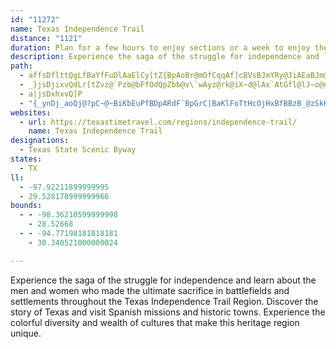 ```yaml
---
id: "11272"
name: Texas Independence Trail
distance: "1121"
duration: Plan for a few hours to enjoy sections or a week to enjoy the region.
description: Experience the saga of the struggle for independence and learn about the men and women who made the ultimate sacrifice in battlefields and settlements throughout the Texas Independence Trail Region.
path:
  - affsDflttQgLfBaYfFuDlAaElCy[tZ{BpAoBr@mOfCqqAf]cBVsBJmYRy@JiAEaBJm@RoArAyCvEkCjE}IvBiDFEdET|{AXnp@AnIiAvt@SpaBmQhAkPvByWlG{e@hLqQdG{MpdA{QlvA[fFArEPzm@HzC~@dFpAhDpIxMnG~IlGbKhAxC\rC?tCaArJ?z@gDfY_A|JOrEA~CbC~|@`GvhBj@lFjIrj@bFf[fM|z@hH~c@|AtGjBdG`Xzn@fAfDn@rCdAdHxKzkAj@tHdBtNpGfr@`AtOxKfgAtOvcBhAxWjBjn@lDr_AzAh[|Bd{@|Bxj@d@hD|@bD|B|p@rDt}@i@fEBzG|E|tA`AdHfC|JtWzt@lKn\
  - _}jsDjixvQdLr[tZvz@`Pzb@bFfOdQpZbb@v\`wAyz@rk@iX~d@lAx`AtGfl@lJ~o@n]zw@_Lhe@uIhU}C~s@gSr\gKdk@gi@nu@wz@n`@}^jb@sa@`PwOli@_^te@sWjYqP~QkKtHeIjPwGzYgJv@pBhDKpM^vIpA`_@zGlF@jK{@hDInk@bDpY`CfEjAfDhBnB~AvKzLdCfCjChBhBr@zg@tJtd@zF`m@|KzD~@tC|@zH~CxGbEj[nV|FxDdEdBbCt@fFjAvf@tGbDLtCGfD_@tJmBj[gH~AShEK~BLtFpAxDpBvAfAxA`BrClFZ~@fAfEzCtU|A~Ex@`BlB`D`AdA`OzLlDxDnBzC`HnPjBdDhB~B~aB~cB|g@fh@vGbHhGpI~PnQxAhBv@pAjApChUdz@tAtD`B~CtDtE`NfN|KrKtYvV~BtCpAvBdAzB|@|BnA`FbExSbQbz@dAjDrA~C`CzDlBdCpD`DvFzCbC|@nX`I|EdApCXzCLlJ[fRcAlDBhDTvCd@~A^tCjA|C`BdDjCxDhDjHvFn@h@~BrC|BjEz@dCfAnF\tElBMx@o@x\ec@pCyElAyCbKe\hEoNbB{GrD_PjDcRj@cEVwDz@kUD_DEyB{@aPy@kOWeCHWWi@mAiHmA_EaBcI]wLlCaU[kc@`Lq\hCqDlDaCjBg@|De@vNsAtBi@dDcBzCsFbCaDhByB`GsFp@iAvAgHN_AtAcKjBud@L_Nl@sIPYlBkUdBef@zEkYlJ{_@vAqC~FuEp`@cJlEcGbEwMpAgJfBgIb@iGMq`AaGqZm@cAgBsIiCuMfAeMfHkNtJyPrT_^hOqKvMsQpBmAhDe@nCHlEJdZ|PdNrHhEfAzCClD_AjPsN|e@mc@zOuLvJ_G|U_V~G_QjEiJhLqSpAgBnGuF~FyHtBgDvJ}S~G_NZ{@FeAA_@Y{@cD}Du@iBKkAi@}Q]eEqF_Xe@eB{AqDeNoRi@{@o@yBOeC@{@xA_POmCuHuKePuSaC_GrJmKsQaV{FoItp@ep@b@IlIwHnG}E~^k[zPeNzWyTtCsCz@kArDoGxC_JfaAymChDgGbDmDdFuCrCeAbx@cSlDkAjDyArZaRxQoKrBaAVe@xNeJ~SwLh[iR|EgEbEmEfBqC|BsEjC{CfJgGvYaQvB{@jFeA|AMlGI|QHhBIfEa@nH_BlMiDbDcAjHuClPkJhSkM|`Ask@plAgt@dSkLjhAmq@loAqu@xBkBdCqCxA_CzAiDpQsh@jXwy@tAqD~BcElCcDxAgAxNqJzVgOjJgGjFaEjJwI|LoN`FwGncAmpAs@qBaCiKWaCHkDnCwM?iCW_Bq@{Bek@exA{AkEQkBEoBDqAh@mCdAaC|AeBtg@oYhAeApAmBj@{AXgBJsAEkBm@uN?eEpAacA?cRc@mPq@{Fq@yBmMyZw@sBq@wCa@qBg@iEi@cNBgRNwSJsA\kAb@y@pD{C\s@Hu@CsAe@uCxL_EwCqQ}DcScE_NaNm_@eFcMuMiZi[cy@oB_E}C}EiAiAcAm@wIuDcBeAcGeGk@m@q@_BYaCXsoABew@BeERsCjB{L|@aEfMqZ|AaDfBwC|Vq]`JoM`C_CnAs@jJaEhAs@~AyAfPuU`P}QzDqF|IcLvCiEhAiC|IyV`AgBd]_h@dt@edAfu@kfA~c@on@|AgDl@eCPeBKiF}AyFiEyLo@oCa@mCWyFj@kyA?mX{Ak`ALuB`@_CZgAhAsBp@}@|VcXzb@g`@dc@gd@hA}@pMuGzU{KzZyIzh@wLxv@uPbGeBdPoDdA]rBqAfGwG~HaKpIgKt_@wf@tQ_Uv[wa@|BcChDiCls@ue@xkD{_C|ZqXfQcPjY_Wdc@{`@dxColC|DeCtFsBdDs@dlAcUzHkArFa@dGWvt@s@tHSpEe@zBe@jBk@pDaBtDeCfB{AdV}U`BkBtDiD`XaXhDaEpB_DrAuDzAgFn@yERsEBaCGydENwCZqBx@sCn@{AfAkBx\ef@|D{GtE_JdoAqzCnA{D~@kEdDs_@h@eFx@uF~AeHhAcEdAwChC}Fnu@quA~DwG|HsJhNmMlFaGhUsYfDwE|AmCzKqTxDaG|Zca@pTe^`MkTtBeEfGqNhG{PlBsGnEwPlDaQnCgP|@mGhEgc@vAgPLoDCkDIyBcB_Rm@mKCuLHuDf@yLpBqVb@{IHap@iF{LsAgE}AyFuA{Gy@sFoA}LUyGIuJCiYFgo@CkW?eWOeFkJykAU{F}@gLeGck@i[}pC}Gun@_CuMoCiUc@gFYcHeAmKaZwnCiUorB}LyhAwCuVcGoj@qCk]kBaJqAmDmMqUkBeE_AmCe@eBaAiF_Ek^[sEEwFDuCx@cS@mASuH}@eJoG{i@}@mE}H{XgAiFcA{Hc@gHu@wz@_@sLmAiNqEcb@iDqXcCwV{CwSmBuI_E{NuFuOgG}MecAehBiZ}h@cEuG}AiDmIsN}OoYyDqG_HgMw}@c_ByC_HoHqSyIiWy^{dAwLoXyNi[q@g@kKqUaTcf@ov@maBaByC}EmH_PqRwDkFeGaKkEuJeOuh@yHwYaJo[eBuFcCgFkLuSqBmEYqAe@mDGwDTmx@OiFk@aF
  - a|jsDxhxvQ]P
  - "{_ynDj_aoQj@?pC~@~BiKbEuPfBDpARdF`BpGrC|BaKlFoTtHcOjHxBfBBzB_@zSkKxPmHbt@u\\xk@gYdWqLN@jCgAr`A_]tFkC`FsDtLoJfMmJbFgD`KgIxQyMfBcA|EyBxW_K~UuMvQsKdDaCbI{D`NqFnOcFrC_B`Am@pN_NzVyRfHgFzd@oUpEmC|`BqhA`d@eZ|J_HjYeTlQgOrRiOztAsdAbTsO`@e@jDoCfpAcaAvAe@~Do@vJk@jDk@vAg@lAs@nByA~c@k`@`FuE~aDycD`[_[lRwRrKuLn]}]pEmE~CgCnYeYtUaVfF{ElCsBn]{TvhBujAzCeCtEuEtNuJf{CynBsn@{tA}h@qiAc\\us@wf@aeAaTke@a@{@eB_GeDcMwCgHoDmHyEgHcF_G_oAumCaImNy[{g@uFuJcFgKmbA_zBktAkgC_DwHcFsIqEsI}EcHkCqEkMqWgBoC{A}AwE_DgCaA}Cw@mW{B_Dq@iFoBqNoIu^mSsEgDkCeD_BoC}AmDu@kCyWmjAqC{HyBqEeD}FseCazDkLsMiBsCqK}ReDuHeKqXaBwFmVup@sJy\\iFiNcDgHkIoPcDsI}yDahKiDsK_VqaA}BmGmd@ugAeVkf@ob@kz@aCgGsBmHcBcKq@aJ{Do|@gCgf@kBqa@_@yDiAiHq@_D}BiHyH}S_ByFuA_IqA}SsEk\\_@uD[yFKgE?gFJyEh@gJpAgJr@uDtDgMnBsExBmEfs@utA~GiNdSw_@pLqUvD{IdA}CtBcJbAaGd@}Db@oGNgFD_HgF_}KW}QO_D_@kDgAcGcAgEw@aCuBkFqHaOiAsCiAoFOmBGeB@mC`@{E^qBbA_Dxx@elBfAoEFgGJ{j@Ceo@PikBEgDsiBQuIKkQBmlIw@Q}bAHce@o@ehB?_lAZww@XgDZqBh@wBt@iBpA_C~LoPpAyBv@qBhAuD`@yBTgCFsDSyoB]iLSyBkAoIaCoLq@sGK_CG}~@_AedBQso@G{By@gJ}A{H{AaF{CyG}CuEyBgCoFyEkiAoo@oDeCcDyCmEeFiCyDqCoFaEgLuAiGs@mEm@aHUaFGkf@?yDh@{Kj@kF~ByLtDyKjByDjBgDzEsGnCsCbGuEvCgBvCwAjDkAnD{@lH}@vYa@hDQlEaAfDmAfDkBbGmFzA{B~C{Gh@_B|@eEn@qDFsABwTc@orB_@{He@qD{@cEiByGkuCozJ_Lo`@uWZaj@jAiI^qH`AcWfHkjAx^oN~DqJxAqUlB{Fr@_Q|Dqv@jRacA|UabAnTcDd@caAhHg{@pAsL?kj@r@ej@x@qDVyC~@gmCrhAwElAyLXe}AfB_ZVwLCg{@dAyAsgBrC}u@XqMIcDUqB{@sDy@yBeHqMkIaQui@{fAyu@c|A_FeJmEoF}Wc[qd@yg@sFsFqJoKwP}RqOwRal@un@mEiFkHgHcRiSoh@cl@sD{EGcAcDuE}LkXy@yAwCwDeD{CiRaLmG{EmJsKqIuKuAqAse@ci@gCmDaB}Ca@uAg@gDsAoSeFk~@c@cVqEkx@}IsyA{C{b@yDun@aBgOkEc\\sDsVm@_DeAgDcA}B{C{E_GgHcPgQkFwGeFgKyBsGgAqEyAuJoDab@yDka@u@uJWmF@sF`@cP`@mJCaJMeCWaCqIsd@y\\kdBkF{TgD{OcYonAoDuKwBuFoBaE}EqIqSkXkIiJwEeD}As@{e@mRqDaB_ZuLoScKuGwC{Cm@eDYBs@MeBg@kAuhAcxAeIuK`h@wTdOgFdQaHtXaMbtC_oAfPiJxImGvHyGpHuHvEuFvHyKtFiJzYan@zfBgwDvE{IlImMdEyFrFoG`KoJxMkKjCaBrMoGnFqA~M{B\\eo@eCiKyAyBoLoK{NwHhB_JmB_]yHwj@CeT|NixB|A}pCp]g`AKyeAnGwXb@kCQaH}DmR?kPtCw]rIqPzTsExTiGxF}EhRe]jVqc@zVmP|e@{RbZoPnPuOvEeMdHcYlEqQfC_iBrSmn@pFkQrAim@xt@yoBxl@{nB~l@uhAg@aAG_An~@elCdAsCzBeF|@aBbr@ebAfJuNjSeY`PaVlMwQ`AgA{AqA}VqVwEyE_AmAUe@SgAiA_Kg@sA_Ye\\ij@{q@{w@ghAocBwcCcBmBcAy@sHyEuAeA_AgAya@in@gXkb@wIuNuo@qhAyv@uoAyTc`@sIyOaEcGoBmBsHwF_CqCaBgDoHgQcGcPqAyCsByDwCsEcCaDmEsDqCgD_eAydBcAyBkCaIkBeEmi@cw@sCmDsC{B_GsDeFsDkDeDiCmEeC{GmA_CcCsCsBuAqFqCyDuA{Be@mDUaOj@wAUy@]y@m@c~A_bBcBqBSKmEoFgDmFQg@{@kAuAwAcBoAkCkA{HsCqAq@cCyAsB{A}AyAwCyDaCgE}EuNyBuEu@kAqCgD}BwByLiJwAyAkBgCmA_CgCaGqAyBsBkCkHwGqBiCgB}Du@sEUqE\\cJKgEk@kD_AaD_D_FK?kPyWop@qfAcu@gqA{`BgvCen@ujAu{AgvCqXmi@gHyMcn@}mAyBgEsCkDuCmCmN_KwDiDoCgDwBqDks@wvA}FaIwW{YgC{DcAoByj@whB__AwaCcD_I_D}FyBiDaFgGef@ue@_E{EwFmJwD{Iig@qaBuBgIm@eDoDeYeAkEoBiEoFsKWGo`AmmBsMcX{]iw@{Y_w@eUaa@ySk`@wFiLaa@iy@gd@iu@sz@_kAin@af@ru@zyEvk@llC~Ars@\\tTM|F_@vHJzGFRG~B@tC\\~Ij@bInAjIz@zEpId^?V~AhHl@fHF~HUzE_@xDmAlGcB|E{GlQe@l@cLtWoY~s@wElMmi@zuAU`AsCfIwBlHmA|CiBfCuCfC{BtAuNxHaH~DwBzAiG`G}JxMkUh[mItLg_@rg@iQdU_HzFkDvCiBt@gAP}d@CwCp@uAr@qE`EuQfPcMzLaAfC_AdE{@zBc@v@{@~@yAlAmB`AgKlByZdFiFdA_Bj@aGrCsXbNsExAoiApPoNjBaF~@uEd@_NJekA?YO{TAoIDwF`@aEl@wD~@}DpA}DdBeItEs@r@cBp@yAz@eH|EsJzHeE~BkFfBgPlC_Y`Coa@`G}PbAyM`BeEl@kHxAgT~Egx@nL}KlB_m@lOqFzAa`@~LaFlBmPbImEjBuLxDeEdBoAn@qNrLoDfCiE`CgoKtiFsGzCea@`SqI~Ca@?cF`As^lFcKvAgMfASPemB|Q_PnAge@pEMKeOrAyDD_He@yEy@wBMkT^eCLeFj@uI~AwJrCcNfDyTzBgX|BgZzC_N`Aks@dCaEBaEQcHgA{Cw@uMsEgIuDwFeDkHgCuCq@mKuAcFWiJDwHx@qERkbAl@cGAg_@mCqGYq\\Ncq@h@w_@zBgf@p@uNZgG?uDMmEm@eDs@wJsEgBsAmFaFsa@ei@i`@mh@_BmAuGuJeIgO_IqRuNc[{BkEcFsHoH{HuKcKoRgPqAy@{Am@wEsAqCa@iFIgDVyE~AwP`IuGfCsDf@}DJyBGsB]gC{@iB_A}i@u]{OiOgC{@gAK{AFs@NqAh@iG|E}UpSmCrCeCjDWRcGbNkB~EmJ|S}G`PkAxB}AtB}AdBoi@`i@{PvRmDrDia@d`@gCdCiAxA}ChF}AdDkIvWuBxFeCfIiFvOuYb`AyJ|Yk@fA_GrJs@zAo@jCYxCD`CZdCf@fHDbDEd@EvCcAhHdLfDhEh@dNhDdC~@|_Bpz@lANfH}@n@Jf@Rj@p@JZ|AbNThA`@xAvDbKd@dBj@xDt@hJEd@`@fDrBzD~A|AjCn@|CD`@XpCnBrLnJ`QhPpH`I|DrDnAd@zDj@dA^tH|DhCd@`HFvzEgArCj@bc@lMZ`AKjAFr@l@z@hBhBh@lBBlA}@tDgAlGmBlQcQf~@uEzTuA`NGdCO`FCzJ]r\\Spc@^hHDnSkAzlA_@jJuExqFBzQnDjz@b@tO~@tPnCtq@JnF`B|UGVz@hMn@~FzAbIrBdF`DtGz@~Cp@zFXzELfHdCpi@~@pV\\lFL`GBjCYbIyD~`@}BlT{Efg@?n@mBfNB^Ip@IfCBdCh@tEz@zCxDlIhAvA`ElHJ`@va@`n@pA~B`JvR~AdGz@zDx@fFRxBfCvNPd@pBjKhCzKVlC?hHeAfUcFhw@WnGGfDN`GPrCjAfJTjAxJjYnGtP|EnNnUnm@vElNfH~[bQn{@bGjRtArF|AxJ|@jMFjLwAfi@PdUCrE`@bu@Fzm@Xpb@v@xXpFb`@\\~D|@nH~@fNt@pXP~]bAfo@AfIe@xHpL`G`SjO`XrS~WbRxTvO`KpCxOJnHlGhAlKpAjJ|Nvh@fLvf@~W~s@hOhp@pPzn@`Vvx@nb@l{Ad`@~tApWrcAh^viAzDhXh@pJq@fW_BnN{Rzn@kW~t@k[|{@eCrMkA`N~Ard@lDnP?`UdKvt@jLfaA~OlvAbJrc@~_@dcAda@dhAjTxr@pI|g@`Djh@tBxg@lMhuBtPppDxIj`@tDtF`Yn[|Uz]pCbQjDbJ`IpQlYt{@hRpNvRjLz[f\\vVnZfPhTrFfK~CdPh@rLnAhyAVdh@Gl@B`HEr@s@`DoChF{@z@eIfE{ApAaB~B}@zAe@vAa@nBmwAljJkJrl@eM~z@{D|TwcBpzIkQd|@kQz`A_Knh@iu@bzDyAjIqJrf@_BfGcAfFcj@`uCuAnFcIrWiYp{@mPvd@q\\zhAoYp{@mPb[qz@dr@o^`Yei@bb@{v@vk@wm@xc@{XnVa]fMiNfBos@nL}n@bKmjAvQ}a@bH}a@bHyj@~I}`@fGqH~Ae[nEs_@xJi\\xKyq@~Psa@nImAMmu@zLgNlB_w@hMgMdA_HVe^FuEJcLl@eI~@}]tF}iAhRev@lLsJrBsJlDwDlBwD`CiDjCuuD`zCgVbT}c@v]sm@`g@sWzReuBjcBmIfHaUrWuE~Eos@`n@mIlGyWnPoB~@gGhBut@jHyXlDuNrAsD|McE|NoQcHoUqJeAO{BHgCoAg[tMeIlHmEEeQy@wJiA{Kn@{G`EeIrBwYnFmVlDoTlAsIrBoN}EkTaE{BrAwn@nCo^`@uu@rBaa@B}m@_Piv@kUuJqEqHyCeCyRyg@~Gm^xCsEmBqAsNmEsBeBYiBDk[fFmm@lJqWtCiQpDkJpBiO`AsI|@g\\zB{N|Ba^fFsXjJaXxIqYnK{StC_SlCkPrBwMdBuMlAiUhCye@rHeDgVaBeMcEUdA}]_MHyb@Nk]C}EFoOpAaBBqA]y@a@aHmEmE}BeFiBmFcBwN{BgBKc@?{A`@iLlEiDbAmv@fH{Cf@gTvAmEk@wKmCsNyDqCgAiD_AyCCmHh@uB`@{RdC_D@uHYgAMaE}AyDoCqB{ByL_QiBsAkCm@wAMwIYiQ}@{KuDaNgF{BkAk@k@kKwPoAaBoBcBeCaAcTeBaAUqBeAsI_IaAu@_RgJqC}@s@K}HMaYb@gI@yMf@wZvCiB`@cBx@gBdB}AtB{BbCgBfA}Br@aE^q@y_A[wiAWeUMka@_@yo@g@}ULwMk@eZMkZT_KKsMBmCMuDcByZsAwc@cC_h@yAq`@oAgXi@qCWu@]q@sAaBqBsA}@]wBY_D@oO|@qACeHiAsAFqBd@qIzD{CdAw[lHeBj@uAl@}AlBqChJmAvCa@d@}Ax@oMrDyCrAcA`AcOrQgDhDsB~@yHzAoANmEWsKeBu@Uq@k@eMgSqA{AuBs@iB?sDlA{MdCuAj@cVzKoB|AqA|AsAp@kYzGsTzEuk@xKqYnGaF~@iMef@mA_EuAsCcBoBaDwBmZcNun@cXqCfKkC~FmDzDwGtDgN|CmDRgDMaUkBoBXg@ZcAjA_ArB}IfVw@hBo@n@Uf@vKhFxF~C`NxJvDbDhu@lt@bEjElNxMr`@n`@~OnOrLtLjB~BjG|I~a@fk@hN`StFhHdv@heAvHzKbWf]nCdEnhAv|AjUvX|EtFpAhAfPnJjRfKjCtBjDdEvRxZd\\dg@`NnQtI`MpLbNdWvXlSnUhFdFdD|D|\\b_@tNpP|IxL`v@r~@jKtMv@hB`AlDtt@rjDjNzp@|`@xjBfAnCzBlDdAtAfLtKaAfAg@Ri@DcfAaD}c@d@wP`@cr@v@ifBfCiG?o{AcVwtAsOix@oLwe@yGyz@kNqDe@_f@yJmi@iLwZaGcBs@wOEFvYHnDpAlDtCpEh@dAjBnKhA~Cf\\j`@pSla@rLvTvGrLvEnHvEtG`NxOlTpQpClAvCp@xBpAvQdSpBlB`FjDhAnBbC|GbFhLfBzEtArE~I~h@VxB@zAx@lLxAtKzC|Qn@jGEz@_@rBcCrHYfB?|RFtUn@`k@KzHs@fNQtFZbe@J|FzApJ|B|QbA|KAlBIv@g@rAyAjCQt@GdAFjAXbBvIt\\n@nCF|@Hxz@RzR^xAr_@lk@nE~HpBdMjGbc@~FjYRxB?~BFfAfAxDCnBY~AFV~FlEdAd@|JhBbDx@jJGrMuAzBLnBl@b@\\vFtGrFxHRvAU|GFrAlAbH|@jD`DhIbI`Ql@lBt@rAlB~CbKbNtExHtAxA\\JzPlCtBr@bPlNfCbChNbP|HxJdIlLbHzKjL|OjPhXz@jBVnAFv@?tIPrAd@rAjQpX`DxFzM|RtLlQzElFvL`LrO|LjClBzApAf@r@d@fCr@lLlEhRp@tBtDlFZp@lGjX\\x@zRzUf@dAg@`AaQnTg@fBVzAjAdDfBpDzJvPdAtC|GxUrAtDfQb^rA|BtBxBtDdDrClBdA^p@Dj@EbAa@bHmFf@Sh@K~@?p@Lp@`@dE~EhBfBhBdAvFlBjD^z^vBhBXf@Tx@t@rHhIpAdAXK~BgC~D_DtFoHhCtClKtJbKlKjBx@nBj@dB~@zEnFhAk@hBvErCnE`b@rf@lZ|\\vPhSle@xi@~EnHdElJfBxAfHzDxw@r~@|gA|oAn_AfeA|VpXjU|Wxl@hs@nC`DvBjB~B`A`C\\pDEjS_BjDHjDl@jF`Czs@|^~D`B|DrArWdGn|@bRrVfFvEr@x@f@~@~@tIrJ`FtDzBjAzBx@vOlEnAd@tEfDzw@vv@jBvAvC~AvC`AhNlCjCl@fBr@xe@bXj[`PvVlLjC~At[x\\hY~ZzHzH`p@`r@bCpBzBfA`[fJbFtBdNlJda@|Yft@`h@|^n^|MhMrM`JxHzGfo@fq@pDdEbArB~@|Eb@~C~ArDl\\p^vUvVx@lAfFhKlFdHbRzRdQpRhn@`q@lB~BjBxCbCbGdA~Dp@tDxOjeAl@xGRbNT~ClR~j@~AfEzCzEzLfOnClEvf@npAlDrJcBxDItDcAxEq@zBQfA{DdJ}BtHwAdGcBnKs@|JMdHYxc@LdDXzDj@xDv@`DpArDdMvYjElJ`W`c@jZnx@vDrIzOjYvAdDpAzEj@zC\\~CTrGQzGi@fEoAfGkIx]uBdI{Ong@iE`OsM~a@i[jdAaDrIaW`j@qQ`a@iApCw@rCc@~Be@tFGjDJ~Yc@`Je@dEyA`HgAbDyCvG{F`JmS|YwBtDkCnGq@~BuAzG}Inx@iJfw@a@`FmAhJYlDqC|U{AtQ{@zPMbIBdLxD~zAzB`t@\\rb@YhVuAzTcBvQ_DtR{C|N_D~KoGvSoF|PaFrNaM|XyA`C}EtGaB`BiFpEqBtAqXfOqCdBqCzBwHpH}mCbzCiDfFySx`@sAlBuAxAeBvAmDrB{b@pRqTnKqDdCeEjD_{AvyAiKlJkm@nm@ga@f`@aKjKuI`Kwa@ti@aFfHaNtPuCtEqArCcA~CiR`t@gDvLwV~`AqA|D}BhFeInMwBvCm`AniAkCjEeB~DiHxUyNh{@gChNyArEsArC_BjCiB~BuBlB{BbB}i@tXsA|@mB`BeDzEib@bx@oBrFy@tDoBnNwG|a@k@lCy@fCaA|BmAtBkStVcA`Bu@fBsOxe@eAlEkTplAgAfGq@tF]rDa@fJAlGn@dlBXx]BdVKrQ_@rGi@nFcB`JgZniAgBjIqAhJa@dIIlEn@tuCvFCzBN|AXnClAth@j[vLzHxR~Klz@lg@rU`Nfb@pWnb@~VrExCtu@~c@ts@~b@~GzD|E~CppAtv@v[jR|BhAtF`BnaHxoAbD`AbJtDjz@b^jJjDls@pVlBt@hBdA|ClCvAdBxAfCt@fB`A~Cjf@lrB|AfGvAdEbCbGlTxh@rC`Jve@ncCxAfGrBxE|`@hn@`bAdhBvCnEdm@hw@zC~ElBtDdGtO|IhWhgB`aFdLd[nDlHt\\hk@fb@rs@lC|Frk@dvBxAfGl@tDZjDNlDAlDQdEiJngAMdHVfGbEz_@xI|cAhB`Oj@lGiPRpOlV|Wzn@h[du@rXlo@zRh]`HrJhO|ErKzChGtGbL~VxH|PzExRdFfKdRxX`IhIhMpHlStHzc@jPv]vMpa@hLbY~IfD\\bIwBbXmUjKmBxMk@jIdChUtIdJhC~DW~K_HtG^jBvA~v@~hA|]pk@hm@~{@zE~G|Z|c@~Tn[rv@mq@hf@wa@jKuGtVaO|\\oTvKiHbBwA|AgBdA_BdA{B|n@qhBpEcM`DmHzDeHpk@_bA~EaJ|BmDtK}Qlc@}u@hBsDzBsFjB{FlAkF`dAu`FpDqLtNk^fBkFJeArB{c@hPdA~B_f@b@{CnBeJ~AgFlHoNvJwPlBwCp^ee@nVaXpBkChAkB|LeYlZat@jFwOdKqa@|AoF`CsGzBuJdCmGvCyE|AmBnGmGzO{GjIyCf[uLdEwBtCoBxOuNtSaSlUoUvAiA~O}Glo@oPb@b@bErBpSzLjn@~]~c@pV|EjDlTlGrCbBzBpB|DrCfRlLdu@xd@zB`ArAd@hBZtCNxAEpBQrDy@pCeBfC{B`B_ClAaC`CuFpA}B`HiJvLiOjCeEfOwYtC_FbBsBvA{A|C_B|F_BxAm@rC_BxEkEpWwWfC{BrDkCxIcEpCkC|@mAnBmDvHaPhNoS|Wma@l_@y`@`FyFtAmBzFeJ^aA`AyClDcNlBmE~@yAnI_JvLiJjBsAvUiNjHsEzBaBnByBxAkChEgKfCmDhBgBbKkH`A{@`BaBlEyFtAkApA{@fHkDxKgEbEkBrHsEvE}D~@qAf\\yn@q_@s`@mF{G}AgCcBmD_CmHeBsIy@uKa@}U}G}mE|q@wUti@iQnKeE`CmBbBaCjBaDv@y@~BeDhDgDjImFhIgD^]rm@uIxc@{GtGmAzI}BRJlF^vBv@dBfAvCxCto@xfAjIvMdGrKjO|Ulp@~gA|ClFnAlC|@rCt@jCzJtg@tp@dkDPrBLlEIxm@LnHVtCh@pCrChItAbDeEhIwBrCmn@|c@sBtBaArA_CfFcRv|@m@fDmAnMe@hDs@fCeEjLq@~Bq@vDc@tDy@pEiAvCgC~DwOnOwBpCiAxBaGvSyEzSaEhP_@rBi@lGFhF`@dL@bBSfD{D~TmDvPsO|w@yFv[i@fEuBx]KpA]tAyArDmAbBwSxTcQxPgCtCcBdCsA~BqBvFk@bC}@`GyAzNSnDGrHj@lJBzAKdDmDv_@_AbQ}AjV}Efd@OvFNzE|ApQTjHDvIg@lO@`CXpEp@zDlJx[jAbFL`ARdFIzJYfDe@fCkAtDs@vAwA~BgAlAgLrKkXrQ}DvDeCfDaBfDmMbZaAlBeBpCsB|BqShSoCjE_BtEc@vB]`Cq@zJS`NRbMSxE_@pBcDlIkAtBqAfB}JxKuBlCgJvPgB`Fu@jGgD~iAHtEbBtNxB`Pf@hBx@hBhAbBnGfGdBpBnAfBdGlKbBlEv@~DlAzNn@|LWdFeCtMm@lGk@nLeFvq@q@dGkDdSIjAMfBG`MQxD]xBs@tCeHxQk@lAgB~BwCxB_Bh@wE|@aBj@_EtBqBdByDxD{ChEqG~KsA`BoAdAoDtBmFpBmIfEuZlTgBlBiAnBYr@a@vBUrCEzHFp\\GdBc@nCk@lBm@jA{CxDgAdBoAzDUpBEzAN~^?~HIfBs@zDqCvGo@`EGzCNlt@LlBd@fBhAxBpUd^v_@fa@|AjBtAdCjG|O`ArEJdBIbVa@bNGfQW|BYpAq@lBaAbB{KjL{DvE{A|BiBlGwAlKg@lLkJ~g@ElBd@nO"
websites:
  - url: https://texastimetravel.com/regions/independence-trail/
    name: Texas Independence Trail
designations:
  - Texas State Scenic Byway
states:
  - TX
ll:
  - -97.92211899999995
  - 29.528178999999966
bounds:
  - - -98.36210599999998
    - 28.52668
  - - -94.77198181818181
    - 30.340521000000024

---
```


Experience the saga of the struggle for independence and learn about the men and women who made the ultimate sacrifice in battlefields and settlements throughout the Texas Independence Trail Region. Discover the story of Texas and visit Spanish missions and historic towns. Experience the colorful diversity and wealth of cultures that make this heritage region unique.
